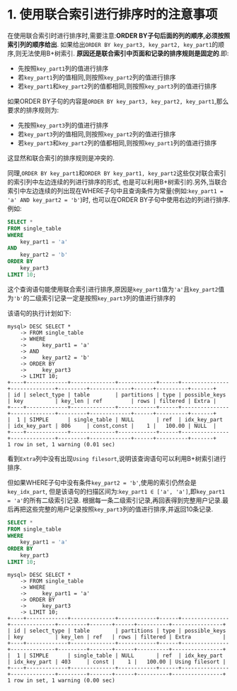 # 1. 使用联合索引进行排序时的注意事项

在使用联合索引时进行排序时,需要注意:**ORDER BY子句后面的列的顺序,必须按照索引列的顺序给出**.
如果给出`ORDER BY key_part3, key_part2, key_part1`的顺序,则无法使用B+树索引.
**原因还是联合索引中页面和记录的排序规则是固定的**.即:

- 先按照`key_part1`列的值进行排序
- 若`key_part1`列的值相同,则按照`key_part2`列的值进行排序
- 若`key_part1`和`key_part2`列的值都相同,则按照`key_part3`列的值进行排序

如果ORDER BY子句的内容是`ORDER BY key_part3, key_part2, key_part1`,那么要求的排序规则为:

- 先按照`key_part3`列的值进行排序
- 若`key_part3`列的值相同,则按照`key_part2`列的值进行排序
- 若`key_part3`和`key_part2`列的值都相同,则按照`key_part1`列的值进行排序

这显然和联合索引的排序规则是冲突的.

同理,`ORDER BY key_part1`和`ORDER BY key_part1, key_part2`这些仅对联合索引的索引列中左边连续的列进行排序的形式,
也是可以利用B+树索引的.另外,当联合索引中左边连续的列出现在WHERE子句中且查询条件为常量(例如:`key_part1 = 'a' AND key_part2 = 'b'`)时,
也可以在ORDER BY子句中使用右边的列进行排序.例如:

```sql
SELECT *
FROM single_table
WHERE
    key_part1 = 'a'
AND
    key_part2 = 'b'
ORDER BY 
    key_part3
LIMIT 10;
```

这个查询语句能使用联合索引进行排序,原因是`key_part1`值为`'a'`且`key_part2`值为`'b'`的二级索引记录一定是按照`key_part3`列的值进行排序的

该语句的执行计划如下:

```
mysql> DESC SELECT *
    -> FROM single_table
    -> WHERE
    ->     key_part1 = 'a'
    -> AND
    ->     key_part2 = 'b'
    -> ORDER BY 
    ->     key_part3
    -> LIMIT 10;
+----+-------------+--------------+------------+------+---------------+--------------+---------+-------------+------+----------+-------+
| id | select_type | table        | partitions | type | possible_keys | key          | key_len | ref         | rows | filtered | Extra |
+----+-------------+--------------+------------+------+---------------+--------------+---------+-------------+------+----------+-------+
|  1 | SIMPLE      | single_table | NULL       | ref  | idx_key_part  | idx_key_part | 806     | const,const |    1 |   100.00 | NULL  |
+----+-------------+--------------+------------+------+---------------+--------------+---------+-------------+------+----------+-------+
1 row in set, 1 warning (0.01 sec)
```

看到`Extra`列中没有出现`Using filesort`,说明该查询语句可以利用B+树索引进行排序.

但如果WHERE子句中没有条件`key_part2 = 'b'`,使用的索引仍然会是`key_idx_part`,
但是该语句的扫描区间为:`key_part1 ∈ ['a', 'a']`,即`key_part1 = 'a'`的所有二级索引记录.
根据每一条二级索引记录,再回表得到完整用户记录.最后再把这些完整的用户记录按照`key_part3`列的值进行排序,并返回10条记录.

```sql
SELECT *
FROM single_table
WHERE
    key_part1 = 'a'
ORDER BY 
    key_part3
LIMIT 10;
```

```
mysql> DESC SELECT *
    -> FROM single_table
    -> WHERE
    ->     key_part1 = 'a'
    -> ORDER BY 
    ->     key_part3
    -> LIMIT 10;
+----+-------------+--------------+------------+------+---------------+--------------+---------+-------+------+----------+----------------+
| id | select_type | table        | partitions | type | possible_keys | key          | key_len | ref   | rows | filtered | Extra          |
+----+-------------+--------------+------------+------+---------------+--------------+---------+-------+------+----------+----------------+
|  1 | SIMPLE      | single_table | NULL       | ref  | idx_key_part  | idx_key_part | 403     | const |    1 |   100.00 | Using filesort |
+----+-------------+--------------+------------+------+---------------+--------------+---------+-------+------+----------+----------------+
1 row in set, 1 warning (0.00 sec)
```
